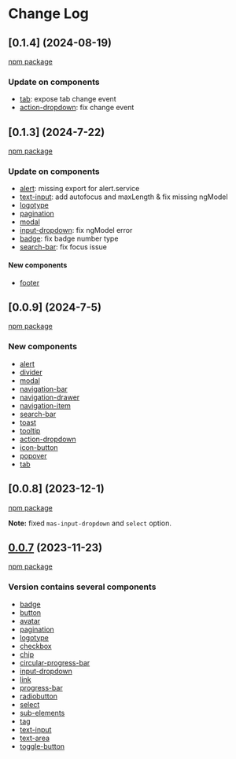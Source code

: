 # Change Log

## [0.1.4] (2024-08-19)

[npm package](https://www.npmjs.com/package/@masoni/components/v/0.1.4)

### Update on components

- [tab](https://github.com/bouygues-construction/design-system-bycn/tree/merge/projects/components/src/lib/tag/README.md): expose tab change event
- [action-dropdown](https://github.com/bouygues-construction/design-system-bycn/tree/merge/projects/components/src/lib/action-dropdown/README.md): fix change event

## [0.1.3] (2024-7-22)

[npm package](https://www.npmjs.com/package/@masoni/components/v/0.1.3)

### Update on components

- [alert](https://github.com/bouygues-construction/design-system-bycn/tree/merge/projects/components/src/lib/alert/README.md): missing export for alert.service
- [text-input](https://github.com/bouygues-construction/design-system-bycn/tree/merge/projects/components/src/lib/text-input/README.md): add autofocus and maxLength & fix missing ngModel
- [logotype](https://github.com/bouygues-construction/design-system-bycn/tree/merge/projects/components/src/lib/logotype/README.md)
- [pagination](https://github.com/bouygues-construction/design-system-bycn/tree/merge/projects/components/src/lib/pagination/README.md)
- [modal](https://github.com/bouygues-construction/design-system-bycn/tree/merge/projects/components/src/lib/modal/README.md)
- [input-dropdown](https://github.com/bouygues-construction/design-system-bycn/tree/merge/projects/components/src/lib/input-dropdown/README.md): fix ngModel error
- [badge](https://github.com/bouygues-construction/design-system-bycn/tree/merge/projects/components/src/lib/badge/README.md): fix badge number type
- [search-bar](https://github.com/bouygues-construction/design-system-bycn/tree/merge/projects/components/src/lib/search-bar/README.md): fix focus issue

#### New components

- [footer](https://github.com/bouygues-construction/design-system-bycn/tree/merge/projects/components/src/lib/footer/README.md)

## [0.0.9] (2024-7-5)

[npm package](https://www.npmjs.com/package/@masoni/components/v/0.0.9)

### New components

- [alert](https://github.com/bouygues-construction/design-system-bycn/tree/merge/projects/components/src/lib/alert/README.md)
- [divider](https://github.com/bouygues-construction/design-system-bycn/tree/merge/projects/components/src/lib/divider/README.md)
- [modal](https://github.com/bouygues-construction/design-system-bycn/tree/merge/projects/components/src/lib/modal/README.md)
- [navigation-bar](https://github.com/bouygues-construction/design-system-bycn/tree/merge/projects/components/src/lib/navigation-bar/README.md)
- [navigation-drawer](https://github.com/bouygues-construction/design-system-bycn/tree/merge/projects/components/src/lib/navigation-drawer/README.md)
- [navigation-item](https://github.com/bouygues-construction/design-system-bycn/tree/merge/projects/components/src/lib/navigation-item/README.md)
- [search-bar](https://github.com/bouygues-construction/design-system-bycn/tree/merge/projects/components/src/lib/search-bar/README.md)
- [toast](https://github.com/bouygues-construction/design-system-bycn/tree/merge/projects/components/src/lib/toast/README.md)
- [tooltip](https://github.com/bouygues-construction/design-system-bycn/tree/merge/projects/components/src/lib/tooltip/README.md)
- [action-dropdown](https://github.com/bouygues-construction/design-system-bycn/tree/merge/projects/components/src/lib/action-dropdown/README.md)
- [icon-button](https://github.com/bouygues-construction/design-system-bycn/tree/merge/projects/components/src/lib/icon-button/README.md)
- [popover](https://github.com/bouygues-construction/design-system-bycn/tree/merge/projects/components/src/lib/popover/README.md)
- [tab](https://github.com/bouygues-construction/design-system-bycn/tree/merge/projects/components/src/lib/tag/README.md)

## [0.0.8] (2023-12-1)

[npm package ](https://www.npmjs.com/package/@masoni/components/v/0.0.8)

**Note:** fixed `mas-input-dropdown` and `select` option.

## [0.0.7]() (2023-11-23)

[npm package ](https://www.npmjs.com/package/@masoni/components/v/0.0.7)

### Version contains several components

- [badge](https://github.com/bouygues-construction/design-system-bycn/tree/merge/projects/components/src/lib/badge/README.md)
- [button](https://github.com/bouygues-construction/design-system-bycn/tree/merge/projects/components/src/lib/button/README.md)
- [avatar](https://github.com/bouygues-construction/design-system-bycn/tree/merge/projects/components/src/lib/avatar/README.md)
- [pagination](https://github.com/bouygues-construction/design-system-bycn/tree/merge/projects/components/src/lib/pagination/README.md)
- [logotype](https://github.com/bouygues-construction/design-system-bycn/tree/merge/projects/components/src/lib/logotype/README.md)
- [checkbox](https://github.com/bouygues-construction/design-system-bycn/tree/merge/projects/components/src/lib/checkbox/README.md)
- [chip](https://github.com/bouygues-construction/design-system-bycn/tree/merge/projects/components/src/lib/chip)
- [circular-progress-bar](https://github.com/bouygues-construction/design-system-bycn/tree/merge/projects/components/src/lib/circular-progress-bar)
- [input-dropdown](https://github.com/bouygues-construction/design-system-bycn/tree/merge/projects/components/src/lib/input-dropdown/README.md)
- [link](https://github.com/bouygues-construction/design-system-bycn/tree/merge/projects/components/src/lib/link)
- [progress-bar](https://github.com/bouygues-construction/design-system-bycn/tree/merge/projects/components/src/lib/progress-bar)
- [radiobutton](https://github.com/bouygues-construction/design-system-bycn/tree/merge/projects/components/src/lib/radiobutton)
- [select](https://github.com/bouygues-construction/design-system-bycn/tree/merge/projects/components/src/lib/select/README.md)
- [sub-elements](https://github.com/bouygues-construction/design-system-bycn/tree/merge/projects/components/src/lib/sub-elements)
- [tag](https://github.com/bouygues-construction/design-system-bycn/tree/merge/projects/components/src/lib/tag)
- [text-input](https://github.com/bouygues-construction/design-system-bycn/tree/merge/projects/components/src/lib/text-input/README.md)
- [text-area](https://github.com/bouygues-construction/design-system-bycn/tree/merge/projects/components/src/lib/text-area/README.md)
- [toggle-button](https://github.com/bouygues-construction/design-system-bycn/tree/merge/projects/components/src/lib/togglebutton/README.md)
